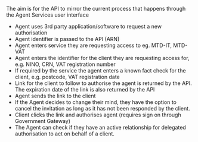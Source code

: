 The aim is for the API to mirror the current process that happens through the Agent Services user interface
* Agent uses 3rd party application/software to request a new authorisation
* Agent identifier is passed to the API (ARN)
* Agent enters service they are requesting access to eg. MTD-IT, MTD-VAT
* Agent enters the identifier for the client they are requesting access for, e.g. NINO, CRN, VAT registration number
* If required by the service the agent enters a known fact check for the client, e.g. postcode, VAT registration date
* Link for the client to follow to authorise the agent is returned by the API. The expiration date of the link is also returned by the API
* Agent sends the link to the client
* If the Agent decides to change their mind, they have the option to cancel the invitation as long as it has not been responded by the client.
* Client clicks the link and authorises agent (requires sign on through Government Gateway)
* The Agent can check if they have an active relationship for delegated authorisation to act on behalf of a client.
